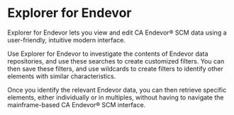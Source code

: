 # Explorer for Endevor

Explorer for Endevor lets you view and edit CA Endevor® SCM data using a user-friendly, intuitive modern interface.

Use Explorer for Endevor to investigate the contents of Endevor data repositories, and use these searches to create customized filters.
You can then save these filters, and use wildcards to create filters to identify other elements with similar characteristics.

Once you identify the relevant Endevor data, you can then retrieve specific elements, either individually or in multiples, without having to navigate the mainframe-based CA Endevor® SCM interface.

